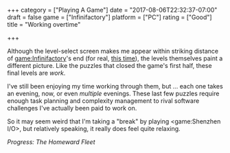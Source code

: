 +++
category = ["Playing A Game"]
date = "2017-08-06T22:32:37-07:00"
draft = false
game = ["Infinifactory"]
platform = ["PC"]
rating = ["Good"]
title = "Working overtime"

+++

Although the level-select screen makes me appear within striking distance of <game:Infinifactory>'s end (for real, [this time](%site.BaseURL%2017/06/25/dont-know-why-i-assumed-it-would-be-so-finite/)), the levels themselves paint a different picture.  Like the puzzles that closed the game's first half, these final levels are <i>work</i>.

I've still been enjoying my time working through them, but ... each one takes an evening, now, or even <i>multiple</i> evenings.  These last few puzzles require enough task planning and complexity management to rival software challenges I've actually been paid to work on.

So it may seem weird that I'm taking a "break" by playing <game:Shenzhen I/O>, but relatively speaking, it really does feel quite relaxing.

<i>Progress: The Homeward Fleet</i>
